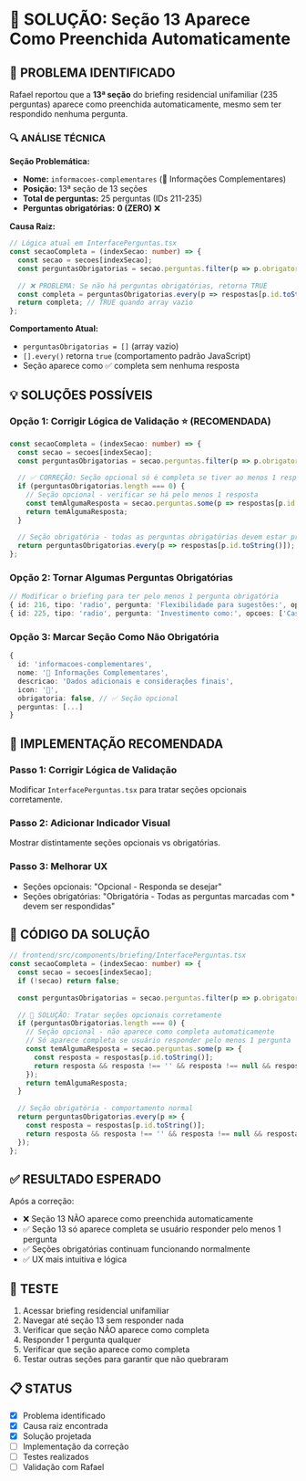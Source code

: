# 🔧 SOLUÇÃO: Seção 13 Aparece Como Preenchida Automaticamente

## 🎯 PROBLEMA IDENTIFICADO

Rafael reportou que a **13ª seção** do briefing residencial unifamiliar (235 perguntas) aparece como preenchida automaticamente, mesmo sem ter respondido nenhuma pergunta.

### 🔍 ANÁLISE TÉCNICA

**Seção Problemática:**
- **Nome:** `informacoes-complementares` (📝 Informações Complementares)
- **Posição:** 13ª seção de 13 seções
- **Total de perguntas:** 25 perguntas (IDs 211-235)
- **Perguntas obrigatórias:** **0 (ZERO)** ❌

**Causa Raiz:**
```typescript
// Lógica atual em InterfacePerguntas.tsx
const secaoCompleta = (indexSecao: number) => {
  const secao = secoes[indexSecao];
  const perguntasObrigatorias = secao.perguntas.filter(p => p.obrigatoria);
  
  // ❌ PROBLEMA: Se não há perguntas obrigatórias, retorna TRUE
  const completa = perguntasObrigatorias.every(p => respostas[p.id.toString()]);
  return completa; // TRUE quando array vazio
};
```

**Comportamento Atual:**
- `perguntasObrigatorias = []` (array vazio)
- `[].every()` retorna `true` (comportamento padrão JavaScript)
- Seção aparece como ✅ completa sem nenhuma resposta

## 💡 SOLUÇÕES POSSÍVEIS

### Opção 1: Corrigir Lógica de Validação ⭐ (RECOMENDADA)
```typescript
const secaoCompleta = (indexSecao: number) => {
  const secao = secoes[indexSecao];
  const perguntasObrigatorias = secao.perguntas.filter(p => p.obrigatoria);
  
  // ✅ CORREÇÃO: Seção opcional só é completa se tiver ao menos 1 resposta
  if (perguntasObrigatorias.length === 0) {
    // Seção opcional - verificar se há pelo menos 1 resposta
    const temAlgumaResposta = secao.perguntas.some(p => respostas[p.id.toString()]);
    return temAlgumaResposta;
  }
  
  // Seção obrigatória - todas as perguntas obrigatórias devem estar preenchidas
  return perguntasObrigatorias.every(p => respostas[p.id.toString()]);
};
```

### Opção 2: Tornar Algumas Perguntas Obrigatórias
```typescript
// Modificar o briefing para ter pelo menos 1 pergunta obrigatória
{ id: 216, tipo: 'radio', pergunta: 'Flexibilidade para sugestões:', opcoes: ['Total abertura', 'Moderada', 'Prefiro definido'], obrigatoria: true }, // ✅ Mudança
{ id: 225, tipo: 'radio', pergunta: 'Investimento como:', opcoes: ['Casa dos sonhos', 'Investimento', 'Necessidade'], obrigatoria: true }, // ✅ Mudança
```

### Opção 3: Marcar Seção Como Não Obrigatória
```typescript
{
  id: 'informacoes-complementares',
  nome: '📝 Informações Complementares',
  descricao: 'Dados adicionais e considerações finais',
  icon: '📝',
  obrigatoria: false, // ✅ Seção opcional
  perguntas: [...]
}
```

## 🚀 IMPLEMENTAÇÃO RECOMENDADA

### Passo 1: Corrigir Lógica de Validação
Modificar `InterfacePerguntas.tsx` para tratar seções opcionais corretamente.

### Passo 2: Adicionar Indicador Visual
Mostrar distintamente seções opcionais vs obrigatórias.

### Passo 3: Melhorar UX
- Seções opcionais: "Opcional - Responda se desejar"
- Seções obrigatórias: "Obrigatória - Todas as perguntas marcadas com * devem ser respondidas"

## 🔧 CÓDIGO DA SOLUÇÃO

```typescript
// frontend/src/components/briefing/InterfacePerguntas.tsx
const secaoCompleta = (indexSecao: number) => {
  const secao = secoes[indexSecao];
  if (!secao) return false;
  
  const perguntasObrigatorias = secao.perguntas.filter(p => p.obrigatoria);
  
  // 🎯 SOLUÇÃO: Tratar seções opcionais corretamente
  if (perguntasObrigatorias.length === 0) {
    // Seção opcional - não aparece como completa automaticamente
    // Só aparece completa se usuário responder pelo menos 1 pergunta
    const temAlgumaResposta = secao.perguntas.some(p => {
      const resposta = respostas[p.id.toString()];
      return resposta && resposta !== '' && resposta !== null && resposta !== undefined;
    });
    return temAlgumaResposta;
  }
  
  // Seção obrigatória - comportamento normal
  return perguntasObrigatorias.every(p => {
    const resposta = respostas[p.id.toString()];
    return resposta && resposta !== '' && resposta !== null && resposta !== undefined;
  });
};
```

## ✅ RESULTADO ESPERADO

Após a correção:
- ❌ Seção 13 NÃO aparece como preenchida automaticamente
- ✅ Seção 13 só aparece completa se usuário responder pelo menos 1 pergunta
- ✅ Seções obrigatórias continuam funcionando normalmente
- ✅ UX mais intuitiva e lógica

## 🧪 TESTE

1. Acessar briefing residencial unifamiliar
2. Navegar até seção 13 sem responder nada
3. Verificar que seção NÃO aparece como completa
4. Responder 1 pergunta qualquer
5. Verificar que seção aparece como completa
6. Testar outras seções para garantir que não quebraram

## 📋 STATUS

- [x] Problema identificado
- [x] Causa raiz encontrada
- [x] Solução projetada
- [ ] Implementação da correção
- [ ] Testes realizados
- [ ] Validação com Rafael 